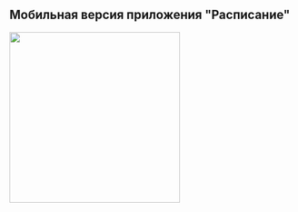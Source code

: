 ## Мобильная версия приложения "Расписание"

<img src ="https://github.com/OblikK/Hackaton/blob/main/reg.png?raw=true" width = "300">
